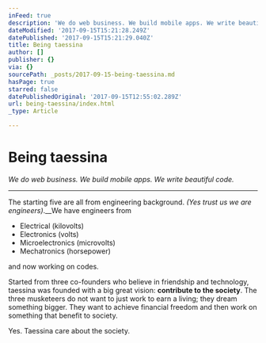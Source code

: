 ```yaml
---
inFeed: true
description: 'We do web business. We build mobile apps. We write beautiful code. '
dateModified: '2017-09-15T15:21:28.249Z'
datePublished: '2017-09-15T15:21:29.040Z'
title: Being taessina
author: []
publisher: {}
via: {}
sourcePath: _posts/2017-09-15-being-taessina.md
hasPage: true
starred: false
datePublishedOriginal: '2017-09-15T12:55:02.289Z'
url: being-taessina/index.html
_type: Article

---
```

# Being taessina

_We do web business. We build mobile apps. We write beautiful code._

---

The starting five are all from engineering background. _(Yes trust us we are engineers)_.__We have engineers from

* Electrical (kilovolts)
* Electronics (volts)
* Microelectronics (microvolts)
* Mechatronics (horsepower)

and now working on codes.

Started from three co-founders who believe in friendship and technology, taessina was founded with a big great vision: **contribute to the society**. The three musketeers do not want to just work to earn a living; they dream something bigger. They want to achieve financial freedom and then work on something that benefit to society.

Yes. Taessina care about the society.